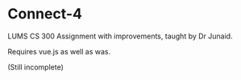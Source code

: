 # Connect-4
LUMS CS 300 Assignment with improvements, taught by Dr Junaid.

Requires vue.js as well as was.

(Still incomplete)
